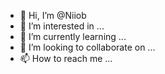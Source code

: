 - 👋 Hi, I’m @Niiob
- 👀 I’m interested in ...
- 🌱 I’m currently learning ...
- 💞️ I’m looking to collaborate on ...
- 📫 How to reach me ...

<!---
Niiob/Niiob is a ✨ special ✨ repository because its `README.md` (this file) appears on your GitHub profile.
You can click the Preview link to take a look at your changes.
--->

